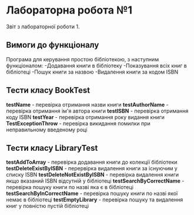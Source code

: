 # Лабораторна робота №1
Звіт з лабораторної роботи 1.
## Вимоги до функціоналу
Програма для керування простою бібліотекою, з наступним функціоналом:
-Додавання книги в бібліотеку
-Показування всіх книг в бібліотеці
-Пошук книги за назвою
-Видалення книги за кодом ISBN
## Тести класу BookTest
**testName** - перевірка отримання назви книги
**testAuthorName** - перевірка отримання ім'я автора книги
**testISBN** - перевірка отримання коду ISBN
**testYear** - перевірка отримання року видання книги
**TestExceptionThrow** - перевірка викидання помилки при неправильному введеному році
## Тести класу LibraryTest
**testAddToArray** - перевірка додавання книги до колекції бібліотеки
**testDeleteExistByISBN** - перервірка видалення книги за існуючим у списку ISBN
**testDeleteNotExistByISBN** - перевірка видалення книги якщо вказаний ISBN відсутній у бібліотеці
**testSearchByCorrectName** - перевірка пошуку книги по назві яка є в бібліотеці
**testSearchByInCorrectName** - перевірка пошуку книги по назві якої немає в бібліотеці
**testEmptyLibrary** - перевірка пошуку та видалення книг у повністю пустій бібліотеці
